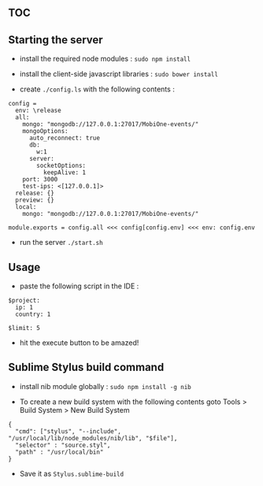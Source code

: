 ## TOC

## Starting the server

* install the required node modules :
``` sudo npm install ```

* install the client-side javascript libraries :
``` sudo bower install ```

* create ``` ./config.ls ``` with the following contents :
```
config =
  env: \release
  all:
    mongo: "mongodb://127.0.0.1:27017/MobiOne-events/"
    mongoOptions:
      auto_reconnect: true
      db:
        w:1
      server:
        socketOptions: 
          keepAlive: 1
    port: 3000
    test-ips: <[127.0.0.1]>
  release: {}
  preview: {}
  local:
    mongo: "mongodb://127.0.0.1:27017/MobiOne-events/"

module.exports = config.all <<< config[config.env] <<< env: config.env
```

* run the server
``` ./start.sh ```



## Usage

* paste the following script in the IDE : 
```
$project:
  ip: 1
  country: 1
  
$limit: 5
```

* hit the execute button to be amazed!



## Sublime Stylus build command

* install nib module globally :
``` sudo npm install -g nib ```

* To create a new build system with the following contents goto Tools > Build System > New Build System
```
{
  "cmd": ["stylus", "--include", "/usr/local/lib/node_modules/nib/lib", "$file"],
  "selector" : "source.styl",
  "path" : "/usr/local/bin"
}
```

* Save it as ``` Stylus.sublime-build ```